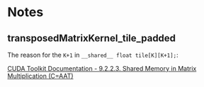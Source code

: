 # Notes
## transposedMatrixKernel_tile_padded
The reason for the `K+1` in `__shared__ float tile[K][K+1];`: 

[CUDA Toolkit Documentation - 9.2.2.3. Shared Memory in Matrix Multiplication (C=AAT)](https://docs.nvidia.com/cuda/cuda-c-best-practices-guide/index.html#shared-memory-in-matrix-multiplication-c-aa)
